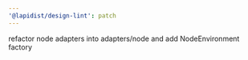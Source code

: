 ```yaml
---
'@lapidist/design-lint': patch
---
```


refactor node adapters into adapters/node and add NodeEnvironment factory
